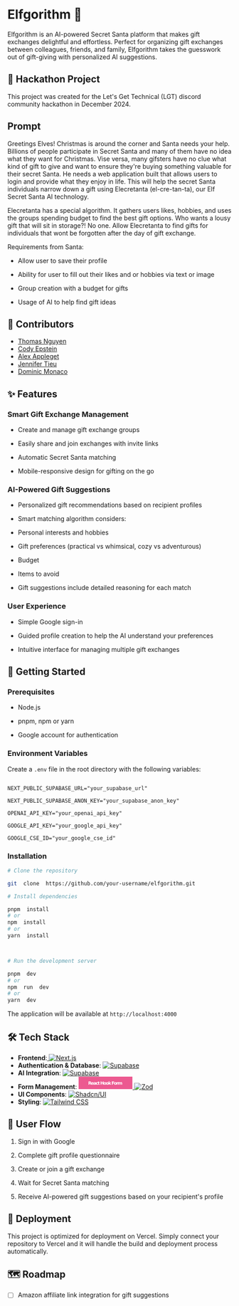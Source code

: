 # Elfgorithm 🎅

Elfgorithm is an AI-powered Secret Santa platform that makes gift exchanges delightful and effortless. Perfect for organizing gift exchanges between colleagues, friends, and family, Elfgorithm takes the guesswork out of gift-giving with personalized AI suggestions.

## 🎄 Hackathon Project

This project was created for the Let's Get Technical (LGT) discord community hackathon in December 2024.

## Prompt

Greetings Elves! Christmas is around the corner and Santa needs your help. Billions of people participate in Secret Santa and many of them have no idea what they want for Christmas. Vise versa, many gifsters have no clue what kind of gift to give and want to ensure they're buying something valuable for their secret Santa. He needs a web application built that allows users to login and provide what they enjoy in life. This will help the secret Santa individuals narrow down a gift using Elecretanta (el-cre-tan-ta), our Elf Secret Santa AI technology.

Elecretanta has a special algorithm. It gathers users likes, hobbies, and uses the groups spending budget to find the best gift options. Who wants a lousy gift that will sit in storage?! No one. Allow Elecretanta to find gifts for individuals that wont be forgotten after the day of gift exchange.

Requirements from Santa:

- Allow user to save their profile

- Ability for user to fill out their likes and or hobbies via text or image

- Group creation with a budget for gifts

- Usage of AI to help find gift ideas

## 👥 Contributors

- [Thomas Nguyen](https://www.linkedin.com/in/thomasnguyensoftware/)
- [Cody Epstein](https://www.linkedin.com/in/cody-epstein/)
- [Alex Appleget](https://www.linkedin.com/in/alex-appleget/)
- [Jennifer Tieu](https://www.linkedin.com/in/jennifertieu/)
- [Dominic Monaco](https://www.linkedin.com/in/dominick-j-monaco/)

## ✨ Features

### Smart Gift Exchange Management

- Create and manage gift exchange groups

- Easily share and join exchanges with invite links

- Automatic Secret Santa matching

- Mobile-responsive design for gifting on the go

### AI-Powered Gift Suggestions

- Personalized gift recommendations based on recipient profiles

- Smart matching algorithm considers:

- Personal interests and hobbies

- Gift preferences (practical vs whimsical, cozy vs adventurous)

- Budget

- Items to avoid

- Gift suggestions include detailed reasoning for each match

### User Experience

- Simple Google sign-in

- Guided profile creation to help the AI understand your preferences

- Intuitive interface for managing multiple gift exchanges

## 🚀 Getting Started

### Prerequisites

- Node.js

- pnpm, npm or yarn

- Google account for authentication

### Environment Variables

Create a `.env` file in the root directory with the following variables:

```

NEXT_PUBLIC_SUPABASE_URL="your_supabase_url"

NEXT_PUBLIC_SUPABASE_ANON_KEY="your_supabase_anon_key"

OPENAI_API_KEY="your_openai_api_key"

GOOGLE_API_KEY="your_google_api_key"

GOOGLE_CSE_ID="your_google_cse_id"

```

### Installation

```bash
# Clone the repository

git  clone  https://github.com/your-username/elfgorithm.git

# Install dependencies

pnpm  install
# or
npm  install
# or
yarn  install



# Run the development server

pnpm  dev
# or
npm  run  dev
# or
yarn  dev
```

The application will be available at `http://localhost:4000`

## 🛠 Tech Stack

- **Frontend**:<a href="https://nextjs.org/">
  <img src="  
  https://img.shields.io/badge/next%20js-000000?style=for-the-badge&logo=nextdotjs&logoColor=white" alt="Next.js">
  </a>
- **Authentication & Database**: <a href="https://supabase.com">
  <img src="https://img.shields.io/badge/Supabase-181818?style=for-the-badge&logo=supabase" alt="Supabase">
  </a>
- **AI Integration**: <a href="https://platform.openai.com/docs/overview">
  <img src="https://img.shields.io/badge/ChatGPT-74aa9c?style=for-the-badge&logo=openai&logoColor=white" alt="Supabase">
  </a>
- **Form Management**: <a href="https://www.react-hook-form.com/">
  <svg xmlns="http://www.w3.org/2000/svg" xmlns:xlink="http://www.w3.org/1999/xlink" width="121.25" height="28" role="img" aria-label="React Hook Form"><title>React Hook Form</title><g shape-rendering="crispEdges"><rect width="121.25" height="28" fill="#ec5990"/></g><g fill="#fff" text-anchor="middle" font-family="Verdana,Geneva,DejaVu Sans,sans-serif" text-rendering="geometricPrecision" font-size="100"><text transform="scale(.1)" x="600" y="175" textLength="772.5" fill="#fff" font-weight="bold">React Hook Form</text></g></svg>
  </a><a href="https://zod.dev/"><img src="https://img.shields.io/badge/Zod-000000?style=for-the-badge&logo=zod&logoColor=3068B7" alt="Zod"></a>
- **UI Components**:
  <a href="https://zod.dev/"><img src="https://img.shields.io/badge/shadcn%2Fui-000000?style=for-the-badge&logo=shadcnui&logoColor=white" alt="Shadcn/UI"></a>
- **Styling**:
  <a href="https://zod.dev/"><img src="https://img.shields.io/badge/Tailwind_CSS-38B2AC?style=for-the-badge&logo=tailwind-css&logoColor=white" alt="Tailwind CSS"></a>

## 📱 User Flow

1. Sign in with Google

2. Complete gift profile questionnaire

3. Create or join a gift exchange

4. Wait for Secret Santa matching

5. Receive AI-powered gift suggestions based on your recipient's profile

## 🚀 Deployment

This project is optimized for deployment on Vercel. Simply connect your repository to Vercel and it will handle the build and deployment process automatically.

## 🗺 Roadmap

- [ ] Amazon affiliate link integration for gift suggestions
